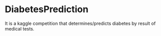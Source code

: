 # DiabetesPrediction
It is a kaggle competition that determines/predicts diabetes by result of medical tests.
